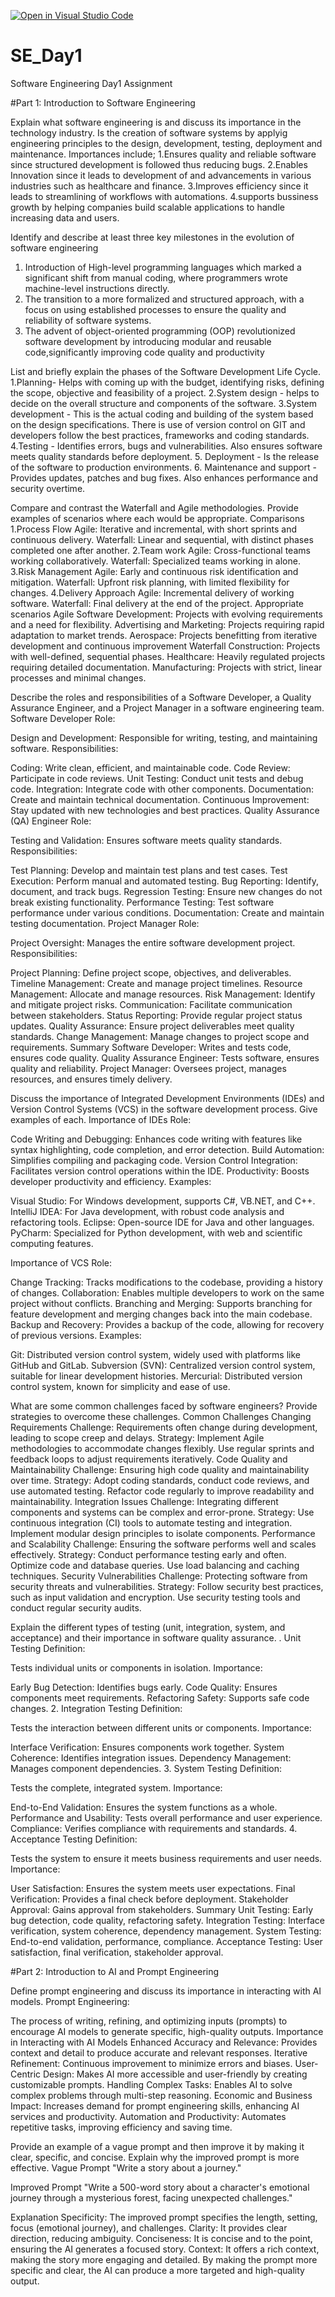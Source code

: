 [![Open in Visual Studio Code](https://classroom.github.com/assets/open-in-vscode-2e0aaae1b6195c2367325f4f02e2d04e9abb55f0b24a779b69b11b9e10269abc.svg)](https://classroom.github.com/online_ide?assignment_repo_id=18374211&assignment_repo_type=AssignmentRepo)
# SE_Day1
Software Engineering Day1 Assignment

#Part 1: Introduction to Software Engineering

Explain what software engineering is and discuss its importance in the technology industry.
Is the creation of software systems by applyig engineering principles to the design, development, testing, deployment and maintenance.
Importances include;
1.Ensures quality and reliable software since structured development is followed thus reducing bugs.
2.Enables Innovation  since it leads to development of and advancements in various industries such as healthcare and finance.
3.Improves efficiency since it leads to streamlining of workflows with automations.
4.supports bussiness growth by helping companies build scalable applications to handle increasing data and users.

Identify and describe at least three key milestones in the evolution of software engineering
1. Introduction of High-level programming languages which marked a significant shift from manual coding, where programmers wrote machine-level instructions directly.
2. The transition to a more formalized and structured approach, with a focus on using established processes to ensure the quality and reliability of software systems.
3. The advent of object-oriented programming (OOP) revolutionized software development by  introducing modular and reusable code,significantly improving code quality and productivity


List and briefly explain the phases of the Software Development Life Cycle.
1.Planning- Helps with coming up with the budget, identifying risks, defining the scope, objective and feasibility of a project.
2.System design - helps to decide on the overall structure  and components of the software.
3.System development - This is the actual coding and building of the system based on the design specifications. There is use of version control on GIT and developers follow the best practices, frameworks and coding standards.
4.Testing - Identifies errors, bugs and vulnerabilities. Also ensures software meets quality standards before deployment.
5. Deployment - Is the release of the software to production environments.
6. Maintenance and support - Provides updates, patches and bug fixes. Also enhances performance and security overtime.

Compare and contrast the Waterfall and Agile methodologies. Provide examples of scenarios where each would be appropriate.
Comparisons
1.Process Flow
Agile: Iterative and incremental, with short sprints and continuous delivery.
Waterfall: Linear and sequential, with distinct phases completed one after another.
2.Team work
Agile: Cross-functional teams working collaboratively.
Waterfall: Specialized teams working in alone.
3.Risk Management
Agile: Early and continuous risk identification and mitigation.
Waterfall: Upfront risk planning, with limited flexibility for changes.
4.Delivery Approach
Agile: Incremental delivery of working software.
Waterfall: Final delivery at the end of the project.
Appropriate scenarios
Agile
Software Development: Projects with evolving requirements and a need for flexibility.
Advertising and Marketing: Projects requiring rapid adaptation to market trends.
Aerospace: Projects benefitting from iterative development and continuous improvement
Waterfall
Construction: Projects with well-defined, sequential phases.
Healthcare: Heavily regulated projects requiring detailed documentation.
Manufacturing: Projects with strict, linear processes and minimal changes.

Describe the roles and responsibilities of a Software Developer, a Quality Assurance Engineer, and a Project Manager in a software engineering team.
Software Developer
Role:

Design and Development: Responsible for writing, testing, and maintaining software.
Responsibilities:

Coding: Write clean, efficient, and maintainable code.
Code Review: Participate in code reviews.
Unit Testing: Conduct unit tests and debug code.
Integration: Integrate code with other components.
Documentation: Create and maintain technical documentation.
Continuous Improvement: Stay updated with new technologies and best practices.
Quality Assurance (QA) Engineer
Role:

Testing and Validation: Ensures software meets quality standards.
Responsibilities:

Test Planning: Develop and maintain test plans and test cases.
Test Execution: Perform manual and automated testing.
Bug Reporting: Identify, document, and track bugs.
Regression Testing: Ensure new changes do not break existing functionality.
Performance Testing: Test software performance under various conditions.
Documentation: Create and maintain testing documentation.
Project Manager
Role:

Project Oversight: Manages the entire software development project.
Responsibilities:

Project Planning: Define project scope, objectives, and deliverables.
Timeline Management: Create and manage project timelines.
Resource Management: Allocate and manage resources.
Risk Management: Identify and mitigate project risks.
Communication: Facilitate communication between stakeholders.
Status Reporting: Provide regular project status updates.
Quality Assurance: Ensure project deliverables meet quality standards.
Change Management: Manage changes to project scope and requirements.
Summary
Software Developer: Writes and tests code, ensures code quality.
Quality Assurance Engineer: Tests software, ensures quality and reliability.
Project Manager: Oversees project, manages resources, and ensures timely delivery.

Discuss the importance of Integrated Development Environments (IDEs) and Version Control Systems (VCS) in the software development process. Give examples of each.
Importance of IDEs
Role:

Code Writing and Debugging: Enhances code writing with features like syntax highlighting, code completion, and error detection.
Build Automation: Simplifies compiling and packaging code.
Version Control Integration: Facilitates version control operations within the IDE.
Productivity: Boosts developer productivity and efficiency.
Examples:

Visual Studio: For Windows development, supports C#, VB.NET, and C++.
IntelliJ IDEA: For Java development, with robust code analysis and refactoring tools.
Eclipse: Open-source IDE for Java and other languages.
PyCharm: Specialized for Python development, with web and scientific computing features.

Importance of VCS
Role:

Change Tracking: Tracks modifications to the codebase, providing a history of changes.
Collaboration: Enables multiple developers to work on the same project without conflicts.
Branching and Merging: Supports branching for feature development and merging changes back into the main codebase.
Backup and Recovery: Provides a backup of the code, allowing for recovery of previous versions.
Examples:

Git: Distributed version control system, widely used with platforms like GitHub and GitLab.
Subversion (SVN): Centralized version control system, suitable for linear development histories.
Mercurial: Distributed version control system, known for simplicity and ease of use.

What are some common challenges faced by software engineers? Provide strategies to overcome these challenges.
Common Challenges
Changing Requirements
Challenge: Requirements often change during development, leading to scope creep and delays.
Strategy: Implement Agile methodologies to accommodate changes flexibly. Use regular sprints and feedback loops to adjust requirements iteratively.
Code Quality and Maintainability
Challenge: Ensuring high code quality and maintainability over time.
Strategy: Adopt coding standards, conduct code reviews, and use automated testing. Refactor code regularly to improve readability and maintainability.
Integration Issues
Challenge: Integrating different components and systems can be complex and error-prone.
Strategy: Use continuous integration (CI) tools to automate testing and integration. Implement modular design principles to isolate components.
Performance and Scalability
Challenge: Ensuring the software performs well and scales effectively.
Strategy: Conduct performance testing early and often. Optimize code and database queries. Use load balancing and caching techniques.
Security Vulnerabilities
Challenge: Protecting software from security threats and vulnerabilities.
Strategy: Follow security best practices, such as input validation and encryption. Use security testing tools and conduct regular security audits.

Explain the different types of testing (unit, integration, system, and acceptance) and their importance in software quality assurance.
. Unit Testing
Definition:

Tests individual units or components in isolation.
Importance:

Early Bug Detection: Identifies bugs early.
Code Quality: Ensures components meet requirements.
Refactoring Safety: Supports safe code changes.
2. Integration Testing
Definition:

Tests the interaction between different units or components.
Importance:

Interface Verification: Ensures components work together.
System Coherence: Identifies integration issues.
Dependency Management: Manages component dependencies.
3. System Testing
Definition:

Tests the complete, integrated system.
Importance:

End-to-End Validation: Ensures the system functions as a whole.
Performance and Usability: Tests overall performance and user experience.
Compliance: Verifies compliance with requirements and standards.
4. Acceptance Testing
Definition:

Tests the system to ensure it meets business requirements and user needs.
Importance:

User Satisfaction: Ensures the system meets user expectations.
Final Verification: Provides a final check before deployment.
Stakeholder Approval: Gains approval from stakeholders.
Summary
Unit Testing: Early bug detection, code quality, refactoring safety.
Integration Testing: Interface verification, system coherence, dependency management.
System Testing: End-to-end validation, performance, compliance.
Acceptance Testing: User satisfaction, final verification, stakeholder approval.


#Part 2: Introduction to AI and Prompt Engineering


Define prompt engineering and discuss its importance in interacting with AI models.
Prompt Engineering:

The process of writing, refining, and optimizing inputs (prompts) to encourage AI models to generate specific, high-quality outputs.
Importance in Interacting with AI Models
Enhanced Accuracy and Relevance:
Provides context and detail to produce accurate and relevant responses.
Iterative Refinement:
Continuous improvement to minimize errors and biases.
User-Centric Design:
Makes AI more accessible and user-friendly by creating customizable prompts.
Handling Complex Tasks:
Enables AI to solve complex problems through multi-step reasoning.
Economic and Business Impact:
Increases demand for prompt engineering skills, enhancing AI services and productivity.
Automation and Productivity:
Automates repetitive tasks, improving efficiency and saving time.

Provide an example of a vague prompt and then improve it by making it clear, specific, and concise. Explain why the improved prompt is more effective.
Vague Prompt
"Write a story about a journey."

Improved Prompt
"Write a 500-word story about a character's emotional journey through a mysterious forest, facing unexpected challenges."

Explanation
Specificity: The improved prompt specifies the length, setting, focus (emotional journey), and challenges.
Clarity: It provides clear direction, reducing ambiguity.
Conciseness: It is concise and to the point, ensuring the AI generates a focused story.
Context: It offers a rich context, making the story more engaging and detailed.
By making the prompt more specific and clear, the AI can produce a more targeted and high-quality output.

